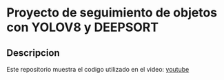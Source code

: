 # Proyecto de seguimiento de objetos con YOLOV8 y DEEPSORT
## Descripcion 
Este repositorio muestra el codigo utilizado en el video: 
[youtube](https://www.youtube.com/watch?v=pfv9FFQmPZQ)
